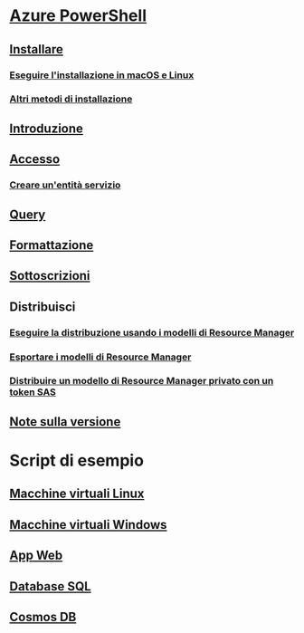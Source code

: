 # [Azure PowerShell](overview.md)

## [Installare](install-azurerm-ps.md)
### [Eseguire l'installazione in macOS e Linux](install-azurermps-maclinux.md)
### [Altri metodi di installazione](other-install.md)

## [Introduzione](get-started-azureps.md)
## [Accesso](authenticate-azureps.md)
### [Creare un'entità servizio](create-azure-service-principal-azureps.md)

## [Query](queries-azureps.md)
## [Formattazione](formatting-output.md)
## [Sottoscrizioni](manage-subscriptions-azureps.md)

## Distribuisci
### [Eseguire la distribuzione usando i modelli di Resource Manager](https://docs.microsoft.com/azure/azure-resource-manager/resource-group-template-deploy)
### [Esportare i modelli di Resource Manager](https://docs.microsoft.com/azure/azure-resource-manager/resource-manager-export-template-powershell)
### [Distribuire un modello di Resource Manager privato con un token SAS](https://docs.microsoft.com/azure/azure-resource-manager/resource-manager-powershell-sas-token)

## [Note sulla versione](release-notes-azureps.md)

# Script di esempio
## [Macchine virtuali Linux](https://docs.microsoft.com/azure/virtual-machines/linux/powershell-samples?toc=%2fpowershell%2fmodule%2ftoc.json)
## [Macchine virtuali Windows](https://docs.microsoft.com/azure/virtual-machines/windows/powershell-samples?toc=%2fpowershell%2fmodule%2ftoc.json)
## [App Web](https://docs.microsoft.com/azure/app-service-web/app-service-powershell-samples?toc=%2fpowershell%2fmodule%2ftoc.json)
## [Database SQL](https://docs.microsoft.com/azure/sql-database/sql-database-powershell-samples?toc=%2fpowershell%2fmodule%2ftoc.json)
## [Cosmos DB](https://docs.microsoft.com/azure/cosmos-db/powershell-samples?toc=%2fpowershell%2fmodules%2ftoc.json)
